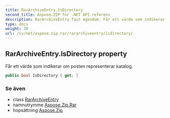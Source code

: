 ```yaml
---
title: RarArchiveEntry.IsDirectory
second_title: Aspose.ZIP för .NET API-referens
description: RarArchiveEntry fast egendom. Får ett värde som indikerar om posten representerar katalog.
type: docs
weight: 30
url: /sv/net/aspose.zip.rar/rararchiveentry/isdirectory/
---
```

## RarArchiveEntry.IsDirectory property

Får ett värde som indikerar om posten representerar katalog.

```csharp
public bool IsDirectory { get; }
```

### Se även

* class [RarArchiveEntry](../)
* namnutrymme [Aspose.Zip.Rar](../../rararchiveentry/)
* hopsättning [Aspose.Zip](../../../)


